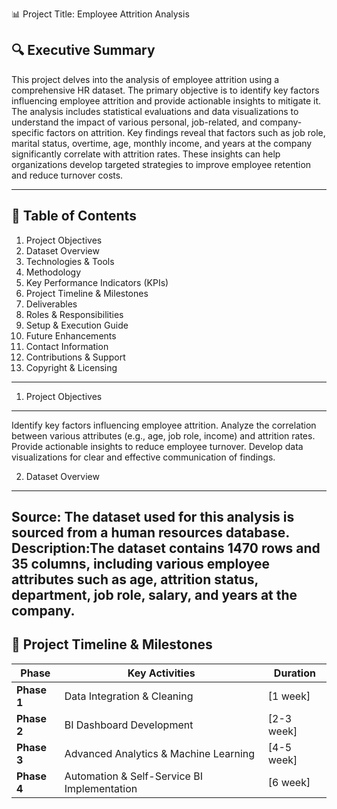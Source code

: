 📊 Project Title: Employee Attrition Analysis

🔍 Executive Summary
-----------------------

This project delves into the analysis of employee attrition using a comprehensive HR dataset. The primary objective is to identify key factors influencing employee attrition and provide actionable insights to mitigate it. The analysis includes statistical evaluations and data visualizations to understand the impact of various personal, job-related, and company-specific factors on attrition. Key findings reveal that factors such as job role, marital status, overtime, age, monthly income, and years at the company significantly correlate with attrition rates. These insights can help organizations develop targeted strategies to improve employee retention and reduce turnover costs.

----------------------------------------------------------------------------------------------------------------------------------------------------------------------------------
📖 Table of Contents
----------------------

1) Project Objectives
2) Dataset Overview
3) Technologies & Tools
4) Methodology
5) Key Performance Indicators (KPIs)
6) Project Timeline & Milestones
7) Deliverables
8) Roles & Responsibilities
9) Setup & Execution Guide
10) Future Enhancements
11) Contact Information
12) Contributions & Support
13) Copyright & Licensing

-----------------------------------------------------------------------------------------------------------------------------------------------------------------------------------
1. Project Objectives
-----------------------
 Identify key factors influencing employee attrition.
 Analyze the correlation between various attributes (e.g., age, job role, income) and attrition rates.
 Provide actionable insights to reduce employee turnover.
 Develop data visualizations for clear and effective communication of findings.

2. Dataset Overview
----------------------
Source: The dataset used for this analysis is sourced from a human resources database.
 Description:The dataset contains 1470 rows and 35 columns, including various employee attributes such as age, attrition status, department, job role, salary, and years at the company.
---------------------------------------------------------------------------------------------------------------------------------------------------------------------------------
## 📅 Project Timeline & Milestones
| Phase        | Key Activities | Duration |
|-------------|----------------|----------|
| **Phase 1** | Data Integration & Cleaning | [1 week] |
| **Phase 2** | BI Dashboard Development | [2-3 week] |
| **Phase 3** | Advanced Analytics & Machine Learning | [4-5 week] |
| **Phase 4** | Automation & Self-Service BI Implementation | [6 week] |


